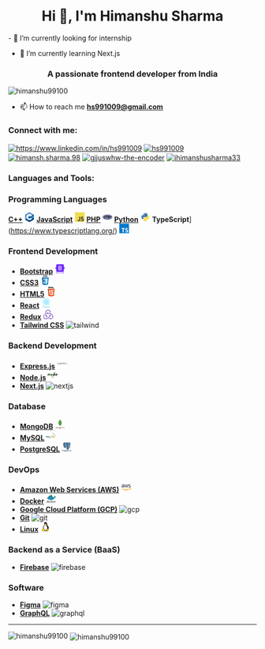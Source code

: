 <h1 align="center">Hi 👋, I'm Himanshu Sharma</h1>
- 🔭 I’m currently looking for internship

- 🌱 I’m currently learning Next.js
<h3 align="center">A passionate frontend developer from India</h3>

<p align="left"> <img src="https://komarev.com/ghpvc/?username=himanshu99100&label=Profile%20views&color=0e75b6&style=flat" alt="himanshu99100" /> </p>

- 📫 How to reach me **hs991009@gmail.com**

<h3 align="left">Connect with me:</h3>
<p align="left">
<a href="https://linkedin.com/in/https://www.linkedin.com/in/hs991009" target="blank"><img align="center" src="https://raw.githubusercontent.com/rahuldkjain/github-profile-readme-generator/master/src/images/icons/Social/linked-in-alt.svg" alt="https://www.linkedin.com/in/hs991009" height="30" width="40" /></a>
<a href="https://twitter.com/hs991009" target="blank"><img align="center" src="https://raw.githubusercontent.com/rahuldkjain/github-profile-readme-generator/master/src/images/icons/Social/twitter.svg" alt="hs991009" height="30" width="40" /></a>
<a href="https://instagram.com/himansh.sharma.98" target="blank"><img align="center" src="https://raw.githubusercontent.com/rahuldkjain/github-profile-readme-generator/master/src/images/icons/Social/instagram.svg" alt="himansh.sharma.98" height="30" width="40" /></a>
<a href="https://codepen.io/gjjuswhw-the-encoder" target="blank"><img align="center" src="https://raw.githubusercontent.com/rahuldkjain/github-profile-readme-generator/master/src/images/icons/Social/codepen.svg" alt="gjjuswhw-the-encoder" height="30" width="40" /></a>
<a href="https://codesandbox.com/ihimanshusharma33" target="blank"><img align="center" src="https://raw.githubusercontent.com/rahuldkjain/github-profile-readme-generator/master/src/images/icons/Social/codesandbox.svg" alt="ihimanshusharma33" height="30" width="40" /></a>
</p>

<h3 align="left">Languages and Tools:</h3>

### Programming Languages
[**C++**](https://www.w3schools.com/cpp/) <img src="https://raw.githubusercontent.com/devicons/devicon/master/icons/cplusplus/cplusplus-original.svg" alt="cplusplus" width="20" height="20"/> [**JavaScript**](https://developer.mozilla.org/en-US/docs/Web/JavaScript) <img src="https://raw.githubusercontent.com/devicons/devicon/master/icons/javascript/javascript-original.svg" alt="javascript" width="20" height="20"/> [**PHP**](https://www.php.net) <img src="https://raw.githubusercontent.com/devicons/devicon/master/icons/php/php-original.svg" alt="php" width="20" height="20"/>
[**Python**](https://www.python.org) <img src="https://raw.githubusercontent.com/devicons/devicon/master/icons/python/python-original.svg" alt="python" width="20" height="20"/>
**TypeScript**](https://www.typescriptlang.org/) <img src="https://raw.githubusercontent.com/devicons/devicon/master/icons/typescript/typescript-original.svg" alt="typescript" width="20" height="20"/>

### Frontend Development
- [**Bootstrap**](https://getbootstrap.com) <img src="https://raw.githubusercontent.com/devicons/devicon/master/icons/bootstrap/bootstrap-plain-wordmark.svg" alt="bootstrap" width="20" height="20"/>
- [**CSS3**](https://www.w3schools.com/css/) <img src="https://raw.githubusercontent.com/devicons/devicon/master/icons/css3/css3-original-wordmark.svg" alt="css3" width="20" height="20"/>
- [**HTML5**](https://www.w3.org/html/) <img src="https://raw.githubusercontent.com/devicons/devicon/master/icons/html5/html5-original-wordmark.svg" alt="html5" width="20" height="20"/>
- [**React**](https://reactjs.org/) <img src="https://raw.githubusercontent.com/devicons/devicon/master/icons/react/react-original-wordmark.svg" alt="react" width="20" height="20"/>
- [**Redux**](https://redux.js.org) <img src="https://raw.githubusercontent.com/devicons/devicon/master/icons/redux/redux-original.svg" alt="redux" width="20" height="20"/>
- [**Tailwind CSS**](https://tailwindcss.com/) <img src="https://www.vectorlogo.zone/logos/tailwindcss/tailwindcss-icon.svg" alt="tailwind" width="20" height="20"/>

### Backend Development
- [**Express.js**](https://expressjs.com) <img src="https://raw.githubusercontent.com/devicons/devicon/master/icons/express/express-original-wordmark.svg" alt="express" width="20" height="20"/>
- [**Node.js**](https://nodejs.org) <img src="https://raw.githubusercontent.com/devicons/devicon/master/icons/nodejs/nodejs-original-wordmark.svg" alt="nodejs" width="20" height="20"/>
- [**Next.js**](https://nextjs.org/) <img src="https://cdn.worldvectorlogo.com/logos/nextjs-2.svg" alt="nextjs" width="20" height="20"/>

### Database
- [**MongoDB**](https://www.mongodb.com/) <img src="https://raw.githubusercontent.com/devicons/devicon/master/icons/mongodb/mongodb-original-wordmark.svg" alt="mongodb" width="20" height="20"/>
- [**MySQL**](https://www.mysql.com/) <img src="https://raw.githubusercontent.com/devicons/devicon/master/icons/mysql/mysql-original-wordmark.svg" alt="mysql" width="20" height="20"/>
- [**PostgreSQL**](https://www.postgresql.org) <img src="https://raw.githubusercontent.com/devicons/devicon/master/icons/postgresql/postgresql-original-wordmark.svg" alt="postgresql" width="20" height="20"/>

### DevOps
- [**Amazon Web Services (AWS)**](https://aws.amazon.com) <img src="https://raw.githubusercontent.com/devicons/devicon/master/icons/amazonwebservices/amazonwebservices-original-wordmark.svg" alt="aws" width="20" height="20"/>
- [**Docker**](https://www.docker.com/) <img src="https://raw.githubusercontent.com/devicons/devicon/master/icons/docker/docker-original-wordmark.svg" alt="docker" width="20" height="20"/>
- [**Google Cloud Platform (GCP)**](https://cloud.google.com) <img src="https://www.vectorlogo.zone/logos/google_cloud/google_cloud-icon.svg" alt="gcp" width="20" height="20"/>
- [**Git**](https://git-scm.com/) <img src="https://www.vectorlogo.zone/logos/git-scm/git-scm-icon.svg" alt="git" width="20" height="20"/>
- [**Linux**](https://www.linux.org/) <img src="https://raw.githubusercontent.com/devicons/devicon/master/icons/linux/linux-original.svg" alt="linux" width="20" height="20"/>

### Backend as a Service (BaaS)
- [**Firebase**](https://firebase.google.com/) <img src="https://www.vectorlogo.zone/logos/firebase/firebase-icon.svg" alt="firebase" width="20" height="20"/>

### Software
- [**Figma**](https://www.figma.com/) <img src="https://www.vectorlogo.zone/logos/figma/figma-icon.svg" alt="figma" width="20" height="20"/>
- [**GraphQL**](https://graphql.org) <img src="https://www.vectorlogo.zone/logos/graphql/graphql-icon.svg" alt="graphql" width="20" height="20"/>

---

<p><img align="left" src="https://github-readme-stats.vercel.app/api/top-langs?username=ihimanshusharma33&show_icons=true&locale=en&layout=compact" alt="himanshu99100" /></p>

<p>&nbsp;<img align="center" src="https://github-readme-stats.vercel.app/api?username=ihimanshusharma33&show_icons=true&locale=en" alt="himanshu99100" /></p>
